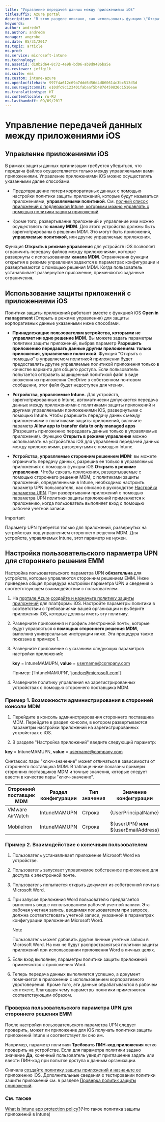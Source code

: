 ```yaml
---
title: "Управление передачей данных между приложениями iOS"
titlesuffix: Azure portal
description: "В этом разделе описано, как использовать функцию \"Открыть с помощью\" в iOS и политики управления мобильными приложениями для управления передачей данных между приложениями.\""
keywords: 
author: andredm7
ms.author: andredm
manager: angrobe
ms.date: 05/31/2017
ms.topic: article
ms.prod: 
ms.service: microsoft-intune
ms.technology: 
ms.assetid: d10b2d64-8c72-4e9b-bd06-ab9d9486ba5e
ms.reviewer: jeffgilb
ms.suite: ems
ms.custom: intune-azure
ms.openlocfilehash: 997f4a612c69a7ddd6d56d4d860614c3bc513d3d
ms.sourcegitcommit: e10dfc9c123401fabaaf5b487d459826c1510eae
ms.translationtype: HT
ms.contentlocale: ru-RU
ms.lasthandoff: 09/09/2017
---
```

# <a name="how-to-manage-data-transfer-between-ios-apps"></a>Управление передачей данных между приложениями iOS
## <a name="manage-ios-apps"></a>Управление приложениями iOS
В рамках защиты данных организации требуется убедиться, что передача файлов осуществляется только между управляемыми вами приложениями.  Управление приложениями iOS можно осуществлять указанными далее способами.

-   Предотвращение потери корпоративных данных с помощью настройки политики защиты приложений, которые будут называться приложениями, **управляемыми политикой**. См. [полный список приложений с поддержкой Intune, которыми можно управлять с помощью политики защиты приложений](https://www.microsoft.com/cloud-platform/microsoft-intune-apps).

-   Кроме того, развертывание приложений и управление ими можно осуществлять по **каналу MDM**.  Для этого устройства должны быть зарегистрированы в решении MDM. Это могут быть приложения, **управляемые политикой**, или другие управляемые приложения.

Функция **Открыть в режиме управления** для устройств iOS позволяет ограничить передачу файлов между приложениями, которые развернуты с использованием **канала MDM**. Ограничения функции открытия в режиме управления задаются в параметрах конфигурации и развертываются с помощью решения MDM.  Когда пользователь устанавливает развернутое приложение, применяются заданные ограничения.
##  <a name="using-app-protection-with-ios-apps"></a>Использование защиты приложений с приложениями iOS
Политики защиты приложений работают вместе с функцией iOS **Open in management** (Открыть в режиме управления) для защиты корпоративных данные указанными ниже способами.

-   **Принадлежащие пользователям устройства, которыми не управляет ни одно решение MDM.** Вы можете задать параметры политики защиты приложений, выбрав параметр **Разрешить приложению передавать данные другим приложениям: только приложения, управляемые политикой**. Функция "Открыть с помощью" в управляемом политикой приложении будет предоставлять другие управляемые политикой приложения только в качестве варианта для общего доступа. Если пользователь попытается отправить защищенный политикой файл в виде вложения из приложения OneDrive в собственном почтовом сообщении, этот файл будет недоступен для чтения.

-   **Устройства, управляемые Intune.** Для устройств, зарегистрированных в Intune, автоматически допускается передача данных между приложениями с политиками защиты приложений и другими управляемыми приложениями iOS, развернутыми с помощью Intune. Чтобы разрешить передачу данных между приложениями с политиками защиты приложений, включите параметр **Allow app to transfer data to only managed apps** (Разрешить приложению передавать данные только в управляемые приложения). Функцию **Открыть в режиме управления** можно использовать на устройствах iOS для управления передачей данных между приложениями, развернутыми с помощью Intune.   

-   **Устройства, управляемые сторонним решением MDM:** вы можете ограничить передачу данных, разрешив ее только в управляемых приложениях с помощью функции iOS **Открыть в режиме управления**.
Чтобы связать приложения, развертываемые с помощью стороннего решения MDM, с политиками защиты приложений, определенными в Intune, необходимо настроить параметр UPN пользователя, как описано в руководстве [Настройка параметра UPN](#configure-user-upn-setting-for-third-party-emm).  При развертывании приложений с помощью параметра UPN политики защиты приложений применяются к приложению, когда пользователь выполняет вход с помощью рабочей учетной записи.

> [!IMPORTANT]
> Параметр UPN требуется только для приложений, развернутых на устройствах под управлением стороннего решения MDM.  Для устройств, управляемых Intune, этот параметр не нужен.


## <a name="configure-user-upn-setting-for-third-party-emm"></a>Настройка пользовательского параметра UPN для стороннего решения EMM
Настройка пользовательского параметра UPN **обязательна** для устройств, которые управляются сторонним решением EMM. Ниже приведена общая процедура настройки параметра UPN и сведения о соответствующем взаимодействии с пользователем.


1.  На [портале Azure](https://portal.azure.com) [создайте и назначьте политику защиты приложений](app-protection-policies.md) для платформы iOS. Настройте параметры политики в соответствии с требованиями вашей организации и выберите приложения iOS, которые должны иметь эту политику.

2.  Разверните приложения и профиль электронной почты, которые будут управляться **с помощью стороннего решения MDM**, выполнив универсальные инструкции ниже. Эта процедура также показана в примере 1.

  1.  Разверните приложение с указанием следующих параметров настройки приложений:

      **key** = IntuneMAMUPN,  **value** = <username@company.com>

      Пример: [‘IntuneMAMUPN’, ‘jondoe@microsoft.com’]

  2.  Разверните политику управления на зарегистрированных устройствах с помощью стороннего поставщика MDM.


### <a name="example-1-admin-experience-in-third-party-mdm-console"></a>Пример 1. Возможности администрирования в сторонней консоли MDM

1. Перейдите в консоль администрирования стороннего поставщика MDM. Перейдите в раздел консоли, в котором развертываются параметры настройки приложений на зарегистрированных устройствах с iOS.

2. В разделе "Настройка приложений" введите следующий параметр:

  **key** = IntuneMAMUPN,  **value** = <username@company.com>

  Синтаксис пары "ключ-значение" может отличаться в зависимости от стороннего поставщика MDM. В таблице ниже показаны примеры сторонних поставщиков MDM и точные значения, которые следует ввести в качестве пары "ключ-значение".

|Сторонний поставщик MDM| Раздел конфигурации | Тип значения | Значение конфигурации|
| ------- | ---- | ---- | ---- |
|VMware AirWatch| IntuneMAMUPN | Строка | {UserPrincipalName}|
|MobileIron | IntuneMAMUPN | Строка | ${userUPN} **или** ${userEmailAddress} |


### <a name="example-2-end-user-experience"></a>Пример 2. Взаимодействие с конечным пользователем

1.  Пользователь устанавливает приложение Microsoft Word на устройстве.

2.  Пользователь запускает управляемое собственное приложение для доступа к электронной почте.

3.  Пользователь попытается открыть документ из собственной почты в Microsoft Word.

4.  При запуске приложения Word пользователю предлагается выполнить вход с использованием рабочей учетной записи.  Эта рабочая учетная запись, вводимая пользователем при запросе, должна соответствовать учетной записи, указанной в параметрах конфигурации приложения Microsoft Word.

    > [!NOTE]
    > Пользователь может добавить другие личные учетные записи в Microsoft Word. На них не будут распространяться политики защиты приложений при использовании приложения Word в личных целях.

5.  Если вход выполнен, параметры политики защиты приложений применяются к приложению Word.

6.  Теперь передача данных выполняется успешно, а документ помечается в приложении с использованием корпоративного удостоверения. Кроме того, эти данные обрабатываются в рабочем контексте, благодаря чему параметры политики применяются соответствующим образом.

### <a name="validate-user-upn-setting-for-third-party-emm"></a>Проверка пользовательского параметра UPN для стороннего решения EMM

После настройки пользовательского параметра UPN следует проверить, может ли приложение для iOS получать политики защиты приложений Intune и соответствует ли оно им.

Например, параметр политики **Требовать ПИН-код приложения** легко проверить на устройстве. Если для параметра политики задано значение **Да**, конечный пользователь увидит приглашение задать или ввести ПИН-код при попытке доступа к данным организации.

Сначала [создайте политику защиты приложений и назначьте ее](app-protection-policies.md) приложению iOS. Дополнительные сведения о тестировании политики защиты приложений см. в разделе [Проверка политик защиты приложений](app-protection-policies-validate.md).


### <a name="see-also"></a>См. также
[What is Intune app protection policy?](app-protection-policy.md)(Что такое политика защиты приложений в Intune)
